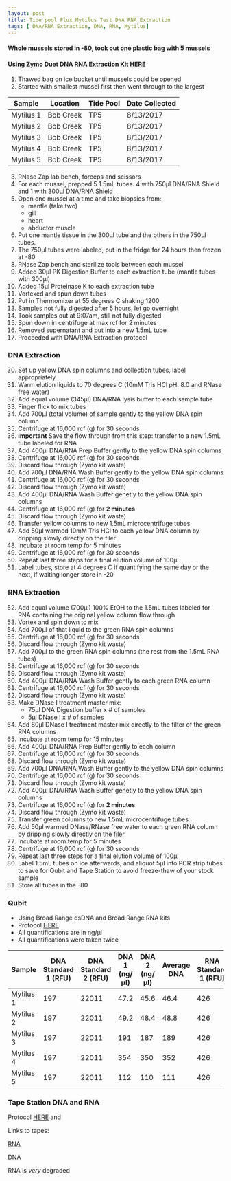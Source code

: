 ```yaml
---
layout: post
title: Tide pool Flux Mytilus Test DNA RNA Extraction
tags: [ DNA/RNA Extraction, DNA, RNA, Mytilus]
---
```


#### Whole mussels stored in -80, took out one plastic bag with 5 mussels
#### Using Zymo Duet DNA RNA Extraction Kit [HERE](https://github.com/meschedl/MESPutnam_Open_Lab_Notebook/blob/master/company-protocols/_d7003t_d7003_quick-dna-rna_miniprep_plus_kit.pdf)

1. Thawed bag on ice bucket until mussels could be opened
2. Started with smallest mussel first then went through to the largest

|Sample|Location|Tide Pool|Date Collected|
|----|-----|-----|----|
|Mytilus 1|Bob Creek|TP5|8/13/2017|
|Mytilus 2|Bob Creek|TP5|8/13/2017|
|Mytilus 3|Bob Creek|TP5|8/13/2017|
|Mytilus 4|Bob Creek|TP5|8/13/2017|
|Mytilus 5|Bob Creek|TP5|8/13/2017|

3. RNase Zap lab bench, forceps and scissors
4. For each mussel, prepped 5 1.5mL tubes. 4 with 750μl DNA/RNA Shield and 1 with 300μl DNA/RNA Shield
5. Open one mussel at a time and take biopsies from:
    - mantle (take two)
    - gill
    - heart
    - abductor muscle
6. Put one mantle tissue in the 300μl tube and the others in the 750μl tubes.
7. The 750μl tubes were labeled, put in the fridge for 24 hours then frozen at -80
8. RNase Zap bench and sterilize tools between each mussel
9. Added 30μl PK Digestion Buffer to each extraction tube (mantle tubes with 300μl)
10. Added 15μl Proteinase K to each extraction tube
11. Vortexed and spun down tubes
12. Put in Thermomixer at 55 degrees C shaking 1200
13. Samples not fully digested after 5 hours, let go overnight
15. Took samples out at 9:07am, still not fully digested
16. Spun down in centrifuge at max rcf for 2 minutes
17. Removed supernatant and put into a new 1.5mL tube
19. Proceeded with DNA/RNA Extraction protocol

### DNA Extraction
30. Set up yellow DNA spin columns and collection tubes, label appropriately
31. Warm elution liquids to 70 degrees C (10mM Tris HCl pH. 8.0 and RNase free water)
32. Add equal volume (345µl) DNA/RNA lysis buffer to each sample tube
33. Finger flick to mix tubes
34. Add 700µl (total volume) of sample gently to the yellow DNA spin column
35. Centrifuge at 16,000 rcf (g) for 30 seconds
36. **Important** Save the flow through from this step: transfer to a new 1.5mL tube labeled for RNA
37. Add 400µl DNA/RNA Prep Buffer gently to the yellow DNA spin columns
38. Centrifuge at 16,000 rcf (g) for 30 seconds
39. Discard flow through (Zymo kit waste)
40. Add 700µl DNA/RNA Wash Buffer gently to the yellow DNA spin columns
41. Centrifuge at 16,000 rcf (g) for 30 seconds
42. Discard flow through (Zymo kit waste)
43. Add 400µl DNA/RNA Wash Buffer genetly to the yellow DNA spin columns
44. Centrifuge at 16,000 rcf (g) for **2 minutes**
45. Discard flow through (Zymo kit waste)
46. Transfer yellow columns to new 1.5mL microcentrifuge tubes
47. Add 50µl warmed 10mM Tris HCl to each yellow DNA column by dripping slowly directly on the filer
48. Incubate at room temp for 5 minutes
49. Centrifuge at 16,000 rcf (g) for 30 seconds
50. Repeat last three steps for a final elution volume of 100µl
51. Label tubes, store at 4 degrees C if quantifying the same day or the next, if waiting longer store in -20

### RNA Extraction
52. Add equal volume (700µl) 100% EtOH to the 1.5mL tubes labeled for RNA containing the original yellow column flow through
53. Vortex and spin down to mix
54. Add 700µl of that liquid to the green RNA spin columns
55. Centrifuge at 16,000 rcf (g) for 30 seconds
56. Discard flow through (Zymo kit waste)
57. Add 700µl to the green RNA spin columns (the rest from the 1.5mL RNA tubes)
58. Centrifuge at 16,000 rcf (g) for 30 seconds
59. Discard flow through (Zymo kit waste)
60. Add 400µl DNA/RNA Wash Buffer gently to each green RNA column
61. Centrifuge at 16,000 rcf (g) for 30 seconds
62. Discard flow through (Zymo kit waste)
63. Make DNase I treatment master mix:
    - 75µl DNA Digestion buffer x # of samples
    - 5µl DNase I x # of samples
64. Add 80µl DNase I treatment master mix directly to the filter of the green RNA columns
65. Incubate at room temp for 15 minutes
66. Add 400µl DNA/RNA Prep Buffer gently to each column
67. Centrifuge at 16,000 rcf (g) for 30 seconds
68. Discard flow through (Zymo kit waste)
69. Add 700µl DNA/RNA Wash Buffer gently to the yellow DNA spin columns
70. Centrifuge at 16,000 rcf (g) for 30 seconds
71. Discard flow through (Zymo kit waste)
72. Add 400µl DNA/RNA Wash Buffer genetly to the yellow DNA spin columns
73. Centrifuge at 16,000 rcf (g) for **2 minutes**
74. Discard flow through (Zymo kit waste)
75. Transfer green columns to new 1.5mL microcentrifuge tubes
76. Add 50µl warmed DNase/RNase free water to each green RNA column by dripping slowly directly on the filer
77. Incubate at room temp for 5 minutes
78. Centrifuge at 16,000 rcf (g) for 30 seconds
79. Repeat last three steps for a final elution volume of 100µl
80. Label 1.5mL tubes on ice afterwards, and aliquot 5µl into PCR strip tubes to save for Qubit and Tape Station to avoid freeze-thaw of your stock sample
81. Store all tubes in the -80

### Qubit
- Using Broad Range dsDNA and Broad Range RNA kits
- Protocol [HERE](https://meschedl.github.io/MESPutnam_Open_Lab_Notebook/Qubit-Protocol/)
- All quantifications are in ng/µl
- All quantifications were taken twice

|Sample|DNA Standard 1 (RFU)|DNA Standard 2 (RFU)|DNA 1 (ng/µl)|DNA 2 (ng/µl)|Average DNA| RNA Standard 1 (RFU)| RNA Standard 2 (RFU)| RNA 1 (ng/µl)|RNA 2 (ng/ul)|Average RNA|
|------|----------|----------|-------------|-------------|-------------|-------------|----|----|----|----|
|Mytilus 1|197|22011|47.2|45.6|46.4|426|11703|308|308|308|
|Mytilus 2|197|22011|49.2|48.4|48.8|426|11703|136|133|134|
|Mytilus 3|197|22011|191|187|189|426|11703|138|138|138|
|Mytilus 4|197|22011|354|350|352|426|11703|97.2|96.6|96.9|
|Mytilus 5|197|22011|112|110|111|426|11703|884|880|882|

### Tape Station DNA and RNA

Protocol [HERE](https://meschedl.github.io/MESPutnam_Open_Lab_Notebook/RNA-TapeStation-Protocol/) and

Links to tapes:

[RNA](https://github.com/meschedl/MESPutnam_Open_Lab_Notebook/blob/master/images/Mytilus-RNA-1-5-2018-12-20.pdf)

[DNA](https://github.com/meschedl/MESPutnam_Open_Lab_Notebook/blob/master/images/Mytilus-GDNA-1-5-2018-12-20.pdf)

RNA is _very_ degraded

